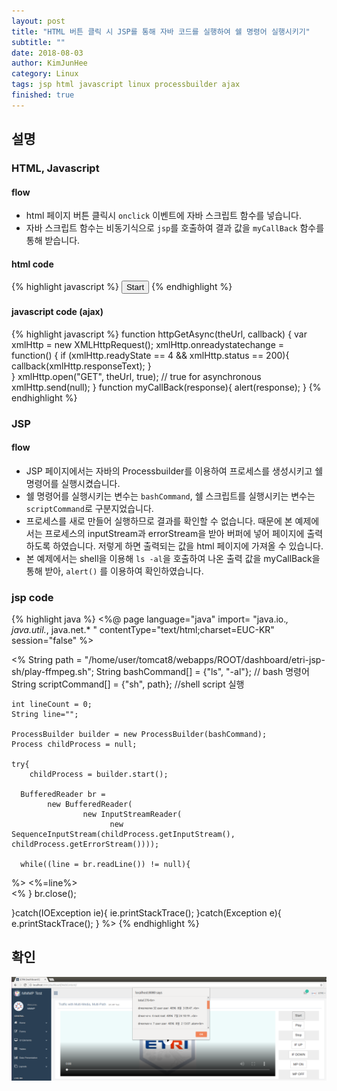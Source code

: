 ```yaml
---
layout: post
title: "HTML 버튼 클릭 시 JSP를 통해 자바 코드를 실행하여 쉘 명령어 실행시키기"
subtitle: ""
date: 2018-08-03
author: KimJunHee
category: Linux
tags: jsp html javascript linux processbuilder ajax
finished: true
---
```


## 설명

### HTML, Javascript

#### flow

* html 페이지 버튼 클릭시 ```onclick``` 이벤트에 자바 스크립트 함수를 넣습니다.
* 자바 스크립트 함수는 비동기식으로 ```jsp```를 호출하여 결과 값을 ```myCallBack``` 함수를 통해 받습니다.

#### html code

{% highlight javascript %}
<button type="button" class="btn btn-default btn-lg" onclick="httpGetAsync('./jsp/start.jsp', myCallBack) ">Start</button>
{% endhighlight %}

#### javascript code (ajax)

{% highlight javascript %}
function httpGetAsync(theUrl, callback)
{
    var xmlHttp = new XMLHttpRequest();
    xmlHttp.onreadystatechange = function() {
        if (xmlHttp.readyState == 4 && xmlHttp.status == 200){
        	 callback(xmlHttp.responseText);
        }           
    }
    xmlHttp.open("GET", theUrl, true); // true for asynchronous
    xmlHttp.send(null);
}
function myCallBack(response){
        alert(response);
}
{% endhighlight %}

### JSP

#### flow

* JSP 페이지에서는 자바의 Processbuilder를 이용하여 프로세스를 생성시키고 쉘 명령어를 실행시켰습니다.
* 쉘 명령어를 실행시키는 변수는 ```bashCommand```, 쉘 스크립트를 실행시키는 변수는 ```scriptCommand```로 구분지었습니다.
* 프로세스를 새로 만들어 실행하므로 결과를 확인할 수 없습니다. 때문에 본 예제에서는 프로세스의 inputStream과 errorStream을 받아 버퍼에 넣어 페이지에 출력하도록 하였습니다. 저렇게 하면 출력되는 값을 html 페이지에 가져올 수 있습니다.
* 본 예제에서는 shell을 이용해 ```ls -al```을 호출하여 나온 출력 값을 myCallBack을 통해 받아, ```alert()``` 를 이용하여 확인하였습니다.


### jsp code

{% highlight java %}
<%@ page language="java" import= "java.io.*, java.util.*, java.net.* "
   contentType="text/html;charset=EUC-KR" session="false" %>

<%
    String path = "/home/user/tomcat8/webapps/ROOT/dashboard/etri-jsp-sh/play-ffmpeg.sh";
    String bashCommand[] = {"ls", "-al"}; // bash 명령어
    String scriptCommand[] = {"sh", path}; //shell script 실행

    int lineCount = 0;
    String line="";

    ProcessBuilder builder = new ProcessBuilder(bashCommand);
    Process childProcess = null;

    try{
        childProcess = builder.start();

      BufferedReader br =
            new BufferedReader(
                    new InputStreamReader(
                          new SequenceInputStream(childProcess.getInputStream(), childProcess.getErrorStream())));

      while((line = br.readLine()) != null){
%>
    <%=line%><br>
<%
      }
      br.close();

   }catch(IOException ie){
      ie.printStackTrace();
   }catch(Exception e){
      e.printStackTrace();
   }
%>
{% endhighlight %}


## 확인

![Linux](/img/linux/4/linux.png)
